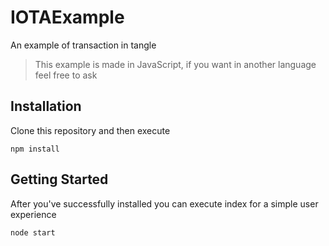 # IOTAExample
An example of transaction in tangle

> This example is made in JavaScript, if you want in another language feel free to ask

## Installation 

Clone this repository and then execute
```
npm install
```

## Getting Started

After you've successfully installed you can execute index for a simple user experience

```
node start
```
